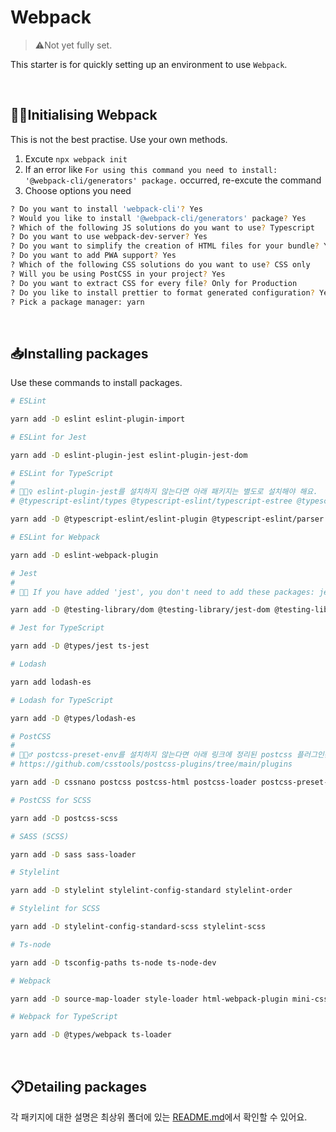 # Webpack

> ⚠️Not yet fully set.

This starter is for quickly setting up an environment to use `Webpack`.

<br>

## 👼🏻Initialising Webpack

This is not the best practise. Use your own methods.

1. Excute `npx webpack init`
1. If an error like `For using this command you need to install: '@webpack-cli/generators' package.` occurred, re-excute the command
1. Choose options you need

```bash
? Do you want to install 'webpack-cli'? Yes
? Would you like to install '@webpack-cli/generators' package? Yes
? Which of the following JS solutions do you want to use? Typescript
? Do you want to use webpack-dev-server? Yes
? Do you want to simplify the creation of HTML files for your bundle? Yes
? Do you want to add PWA support? Yes
? Which of the following CSS solutions do you want to use? CSS only
? Will you be using PostCSS in your project? Yes
? Do you want to extract CSS for every file? Only for Production
? Do you like to install prettier to format generated configuration? Yes
? Pick a package manager: yarn
```

<br>

## 📥Installing packages

Use these commands to install packages.

```bash
# ESLint

yarn add -D eslint eslint-plugin-import

# ESLint for Jest

yarn add -D eslint-plugin-jest eslint-plugin-jest-dom

# ESLint for TypeScript
#
# 💁🏻‍♀️ eslint-plugin-jest를 설치하지 않는다면 아래 패키지는 별도로 설치해야 해요.
# @typescript-eslint/types @typescript-eslint/typescript-estree @typescript-eslint/utils

yarn add -D @typescript-eslint/eslint-plugin @typescript-eslint/parser eslint-import-resolver-typescript

# ESLint for Webpack

yarn add -D eslint-webpack-plugin

# Jest
#
# 💁🏻 If you have added 'jest', you don't need to add these packages: jest-resolve and jest-resolve-dependencies.

yarn add -D @testing-library/dom @testing-library/jest-dom @testing-library/user-event jest jest-environment-jsdom jsdom

# Jest for TypeScript

yarn add -D @types/jest ts-jest

# Lodash

yarn add lodash-es

# Lodash for TypeScript

yarn add -D @types/lodash-es

# PostCSS
#
# 💁🏻‍♂️ postcss-preset-env를 설치하지 않는다면 아래 링크에 정리된 postcss 플러그인은 별도로 설치해야 해요.
# https://github.com/csstools/postcss-plugins/tree/main/plugins

yarn add -D cssnano postcss postcss-html postcss-loader postcss-preset-env postcss-syntax postcss-url

# PostCSS for SCSS

yarn add -D postcss-scss

# SASS (SCSS)

yarn add -D sass sass-loader

# Stylelint

yarn add -D stylelint stylelint-config-standard stylelint-order

# Stylelint for SCSS

yarn add -D stylelint-config-standard-scss stylelint-scss

# Ts-node

yarn add -D tsconfig-paths ts-node ts-node-dev

# Webpack

yarn add -D source-map-loader style-loader html-webpack-plugin mini-css-extract-plugin

# Webpack for TypeScript

yarn add -D @types/webpack ts-loader
```

<br>

## 📋Detailing packages

각 패키지에 대한 설명은 최상위 폴더에 있는 [README.md](https://github.com/biniruu/starter-pack#detailing-packages)에서 확인할 수 있어요.
